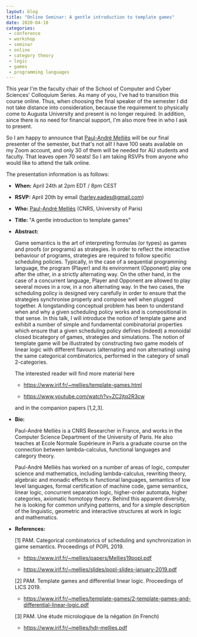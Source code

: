 ```yaml
---
layout: blog
title: "Online Seminar: A gentle introduction to template games"
date: 2020-04-10
categories:
 - conference
 - workshop
 - seminar
 - online
 - category theory
 - logic
 - games
 - programming languages
---
```


This year I'm the faculty chair of the School of Computer and Cyber
Sciences' Colloquium Series.  As many of you, I've had to transition
this course online.  Thus, when choosing the final speaker of the
semester I did not take distance into consideration, because the
requirement to physically come to Augusta University and present is no
longer required.  In addition, since there is no need for financial
support, I'm also more free in who I ask to present.

So I am happy to announce that [Paul-André
Melliès](https://www.irif.fr/~mellies/) will be our final presenter
of the semester, but that's not all!  I have 100 seats available on my
Zoom account, and only 30 of them will be needed for AU students and
faculty.  That leaves open 70 seats!  So I am taking RSVPs from anyone
who would like to attend the talk online.

The presentation information is as follows:

- **When:** April 24th at 2pm EDT / 8pm CEST
- **RSVP:** April 20th by email ([harley.eades@gmail.com](mailto:harley.eades@gmail.com))
- **Who:** [Paul-André Melliès](https://www.irif.fr/~mellies/) (CNRS, University of Paris)
- **Title:** "A gentle introduction to template games"
- **Abstract:**

  Game semantics is the art of interpreting formulas (or types) as
  games and proofs (or programs) as strategies. In order to reflect
  the interactive behaviour of programs, strategies are required to
  follow specific scheduling policies. Typically, in the case of a
  sequential programming language, the program (Player) and its
  environment (Opponent) play one after the other, in a strictly
  alternating way. On the other hand, in the case of a concurrent
  language, Player and Opponent are allowed to play several moves in a
  row, in a non alternating way. In the two cases, the scheduling
  policy is designed very carefully in order to ensure that the
  strategies synchronise properly and compose well when plugged
  together. A longstanding conceptual problem has been to understand
  when and why a given scheduling policy works and is compositional in
  that sense. In this talk, I will introduce the notion of template
  game and exhibit a number of simple and fundamental combinatorial
  properties which ensure that a given scheduling policy defines
  (indeed) a monoidal closed bicategory of games, strategies and
  simulations. The notion of template game will be illustrated by
  constructing two game models of linear logic with different flavours
  (alternating and non alternating) using the same categorical
  combinatorics, performed in the category of small 2-categories.

  The interested reader will find more material here
  
    - https://www.irif.fr/~mellies/template-games.html
    
    - https://www.youtube.com/watch?v=ZC2jtq2R3cw
    
  and in the companion papers [1,2,3].  

- **Bio:**

  Paul-André Melliès is a CNRS Researcher in France, and works in the
  Computer Science Department of the University of Paris. He also
  teaches at Ecole Normale Supérieure in Paris a graduate course on
  the connection between lambda-calculus, functional languages and
  category theory.

  Paul-André Melliès has worked on a number of areas of logic,
  computer science and mathematics, including lambda-calculus,
  rewriting theory, algebraic and monadic effects in functional
  languages, semantics of low level languages, formal certification of
  machine code, game semantics, linear logic, concurrent separation
  logic, higher-order automata, higher categories, axiomatic homotopy
  theory. Behind this apparent diversity, he is looking for common
  unifying patterns, and for a simple description of the linguistic,
  geometric and interactive structures at work in logic and
  mathematics.

- **References:**

    [1] PAM. Categorical combinatorics of scheduling and synchronization
    in game semantics. Proceedings of POPL 2019.
  
    - https://www.irif.fr/~mellies/papers/Mellies19popl.pdf
       
    - https://www.irif.fr/~mellies/slides/popl-slides-january-2019.pdf

    [2] PAM. Template games and differential linear logic. Proceedings
    of LICS 2019.
  
    - https://www.irif.fr/~mellies/template-games/2-template-games-and-differential-linear-logic.pdf

    [3] PAM. Une étude micrologique de la négation (in French)
  
    - https://www.irif.fr/~mellies/hdr-mellies.pdf